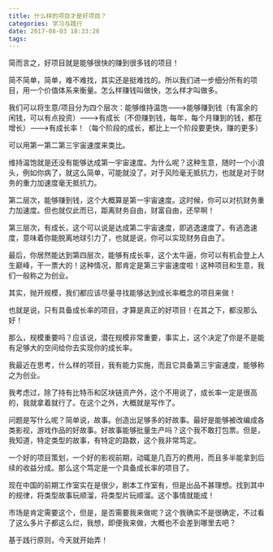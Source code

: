 ```yaml
---
title: 什么样的项目才是好项目？
categories: 学习与践行
date: 2017-08-03 18:33:28
tags:
---
```


简而言之，好项目就是能够很快的赚到很多钱的项目！

简不简单，简单，难不难找，其实还是挺难找的。所以我们进一步细分所有的项目，用一个价值体系来衡量。怎么样赚钱叫做快，怎么样才叫做多。<!--more-->

我们可以将生意/项目分为四个层次：能够维持温饱--->能够赚到钱（有富余的闲钱，可以有点投资）--->有成长（不但赚到钱，每年，每个月赚到的钱，都在增长）--->有成长率！（每个阶段的成长，都比上一个阶段要更快，赚的更多）

可以用第一第二第三宇宙速度来类比。

维持温饱就是还没有能够达成第一宇宙速度。为什么呢？这种生意，随时一个小浪头，例如你病了，就这么简单，可能就没了。对于风险毫无抵抗力，也就是对于财务的重力加速度毫无抵抗力。

第二层次，能够赚到钱，这个大概算是第一宇宙速度。这时候，你可以对抗财务重力加速度。但也就仅此而已，距离财务自由，财富自由，还早啊！

第三层次，有成长，这个可以说是达成第二宇宙速度，即逃逸速度了。有逃逸速度，意味着你能脱离地球引力了，也就是说，你可以实现财务自由了。

最后，你居然能达到第四层次，能够有成长率，这个太牛逼，你可以有机会登上人生巅峰，干一票大的！这种情况，那肯定是第三宇宙速度啦！这种项目和生意，我们一般称之为创业。

其实，抛开规模，我们都应该尽量寻找能够达到成长率概念的项目来做！

也就是说，只有具备成长率的项目，才算是真正的好项目！在其之下，都没那么好！

那么，规模重要吗？应该说，潜在规模非常重要，事实上，这个决定了你是不是能有足够大的空间给你去实现你的成长率。

我最近在思考，什么样的项目，我有能力实施，而且它具备第三宇宙速度，能够称之为创业。

我考虑过，除了持有比特币和区块链资产外，这个不用说了，成长率一定是很高的，我就拿着就行了。在这个之外，大概就是写作了。

问题是写什么呢？简单说，故事。创造出足够多的好故事。最好是能够被改编成各类影视，游戏作品的好故事。好故事能够批量生产吗？这个我不敢打包票。但是，我知道，特定类型的故事，有特定的路数，这个我非常笃定。

一个好的项目策划，一个好的影视前期，动辄是几百万的费用，而且多半能拿到后续的收益分成。那么这个笃定是一个具备成长率的项目了。

现在中国的前期工作室实在是很少，剧本工作室有，但是出品不甚理想。找到其中的规律，将类型故事玩顺溜，将类型片玩顺溜。这个事情就能成！

市场是肯定需要这个，但是，是否需要我来做呢？这个我确实不是很确定，不过看了这么多片子都这么烂，我想，即便我来做，大概也不会差到哪里去吧？

基于践行原则，今天就开始弄！